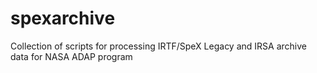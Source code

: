 # spexarchive
Collection of scripts for processing IRTF/SpeX Legacy and IRSA archive data for NASA ADAP program
